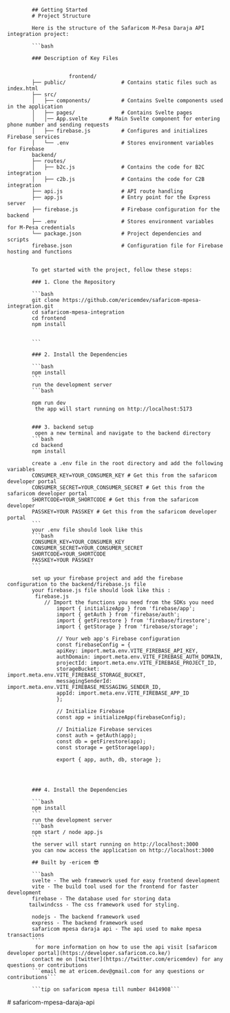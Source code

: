             
            ## Getting Started
            # Project Structure
            
            Here is the structure of the Safaricom M-Pesa Daraja API integration project:
            
            ```bash
            
            ### Description of Key Files

                        
                        frontend/
            ├── public/                  # Contains static files such as index.html
            ├── src/
            │   ├── components/          # Contains Svelte components used in the application
            │   ├── pages/               # Contains Svelte pages
            │   │── App.svelte       # Main Svelte component for entering phone number and sending requests
            │   ├── firebase.js          # Configures and initializes Firebase services
            │   └── .env                 # Stores environment variables for Firebase
            backend/
            ├── routes/
            │   ├── b2c.js               # Contains the code for B2C integration
            │   ├── c2b.js               # Contains the code for C2B integration
            ├── api.js                   # API route handling
            ├── app.js                   # Entry point for the Express server
            ├── firebase.js              # Firebase configuration for the backend
            ├── .env                     # Stores environment variables for M-Pesa credentials
            └── package.json             # Project dependencies and scripts
            firebase.json                # Configuration file for Firebase hosting and functions


            To get started with the project, follow these steps:
            
            ### 1. Clone the Repository
            
            ```bash
            git clone https://github.com/ericemdev/safaricom-mpesa-integration.git
            cd safaricom-mpesa-integration
            cd frontend
            npm install
            
            
            ```
            
            ### 2. Install the Dependencies
            
            ```bash
            npm install
            ```
            run the development server
            ```bash 

            npm run dev 
             the app will start running on http://localhost:5173
            
            
            ### 3. backend setup
             open a new terminal and navigate to the backend directory
            ```bash
            cd backend
            npm install
            
            create a .env file in the root directory and add the following variables
            CONSUMER_KEY=YOUR_CONSUMER_KEY # Get this from the safaricom developer portal
            CONSUMER_SECRET=YOUR_CONSUMER_SECRET # Get this from the safaricom developer portal
            SHORTCODE=YOUR_SHORTCODE # Get this from the safaricom developer
            PASSKEY=YOUR PASSKEY # Get this from the safaricom developer portal
            ```
            your .env file should look like this
            ```bash
            CONSUMER_KEY=YOUR_CONSUMER_KEY
            CONSUMER_SECRET=YOUR_CONSUMER_SECRET
            SHORTCODE=YOUR_SHORTCODE
            PASSKEY=YOUR PASSKEY
            ```

            set up your firebase project and add the firebase configuration to the backend/firebase.js file
            your firebase.js file should look like this :
             firebase.js
                // Import the functions you need from the SDKs you need
                    import { initializeApp } from 'firebase/app';
                    import { getAuth } from 'firebase/auth';
                    import { getFirestore } from 'firebase/firestore';
                    import { getStorage } from 'firebase/storage';
                    
                    // Your web app's Firebase configuration
                    const firebaseConfig = {
                    apiKey: import.meta.env.VITE_FIREBASE_API_KEY,
                    authDomain: import.meta.env.VITE_FIREBASE_AUTH_DOMAIN,
                    projectId: import.meta.env.VITE_FIREBASE_PROJECT_ID,
                    storageBucket: import.meta.env.VITE_FIREBASE_STORAGE_BUCKET,
                    messagingSenderId: import.meta.env.VITE_FIREBASE_MESSAGING_SENDER_ID,
                    appId: import.meta.env.VITE_FIREBASE_APP_ID
                    };
                    
                    // Initialize Firebase
                    const app = initializeApp(firebaseConfig);
                    
                    // Initialize Firebase services
                    const auth = getAuth(app);
                    const db = getFirestore(app);
                    const storage = getStorage(app);
                    
                    export { app, auth, db, storage };



            
            ### 4. Install the Dependencies
            
            ```bash
            npm install
            ```
            run the development server
            ```bash
            npm start / node app.js
            ```
            the server will start running on http://localhost:3000
            you can now access the application on http://localhost:3000
            
            ## Built by -ericem 😎
            
            ```bash
            svelte - The web framework used for easy frontend development
            vite - The build tool used for the frontend for faster development
            firebase - The database used for storing data
           tailwindcss - The css framework used for styling.
            
            nodejs - The backend framework used
            express - The backend framework used
            safaricom mpesa daraja api - The api used to make mpesa transactions
            ```
             for more information on how to use the api visit [safaricom developer portal](https://developer.safaricom.co.ke/)
            contact me on [twitter](https://twitter.com/ericemdev) for any questions or contributions
            ```email me at ericem.dev@gmail.com for any questions or contributions```
            
            ```tip on safaricom mpesa till number 8414908``` 


            



#   s a f a r i c o m - m p e s a - d a r a j a - a p i 
 
 